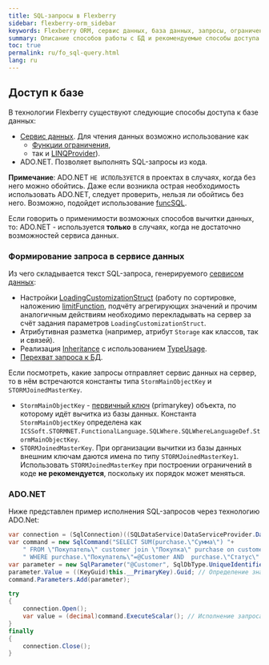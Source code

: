 ```yaml
---
title: SQL-запросы в Flexberry
sidebar: flexberry-orm_sidebar
keywords: Flexberry ORM, сервис данных, база данных, запросы, ограничения, ADO.NET 
summary: Описание способов работы с БД и рекомендуемые способы доступа к БД
toc: true
permalink: ru/fo_sql-query.html
lang: ru
---
```


## Доступ к базе

В технологии Flexberry существуют следующие способы доступа к базе данных:

* [Сервис данных](fo_data-service.html). Для чтения данных возможно использование как
	* [Функции ограничения](fo_limit-function.html),
	* так и [LINQProvider](fo_linq-provider.html)).
* ADO.NET. Позволяет выполнять SQL-запросы из кода.

 __Примечание__: ADO.NET `НЕ ИСПОЛЬЗУЕТСЯ` в проектах в случаях, когда без него можно обойтись. Даже если возникла острая необходимость использовать ADO.NET, следует проверить, нельзя ли обойтись без него. Возможно, подойдет использование [funcSQL](fo_func-sql.html).

Если говорить о применимости возможных способов вычитки данных, то: ADO.NET - используется __только__ в случаях, когда не достаточно возможностей сервиса данных.

### Формирование запроса в сервисе данных

Из чего складывается текст SQL-запроса, генерируемого [сервисом данных](fo_data-service.html):

* Настройки [LoadingCustomizationStruct](fo_loading-customization-struct.html) (работу по сортировке, наложению [limitFunction](fo_limit-function.html), подчёту агрегирующих значений и прочим аналогичным действиям необходимо перекладывать на сервер за счёт задания параметров `LoadingCustomizationStruct`.
* Атрибутивная разметка (например, атрибут `Storage` как классов, так и связей).
* Реализация [Inheritance](fd_inheritance.html) с иcпользованием [TypeUsage](fo_type-usage-problem.html).
* [Перехват запроса к БД](fo_intercept-formation-sql-query.html).

Если посмотреть, какие запросы отправляет сервис данных на сервер, то в нём встречаются константы типа `StormMainObjectKey` и `STORMJoinedMasterKey`.

* ``StormMainObjectKey`` - [первичный ключ](fo_primary-keys-objects.html) (primarykey)  объекта, по которому идёт вычитка из базы данных. Константа `StormMainObjectKey` определена как `ICSSoft.STORMNET.FunctionalLanguage.SQLWhere.SQLWhereLanguageDef.StormMainObjectKey`.
* ``STORMJoinedMasterKey``. При организации вычитки из базы данных внешним ключам даются имена по типу `STORMJoinedMasterKey1`. Использовать `STORMJoinedMasterKey` при построении ограничений в коде __не рекомендуется__, поскольку их порядок может меняться.

### ADO.NET

Ниже представлен пример исполнения SQL-запросов через технологию ADO.Net:

``` csharp
var connection = (SqlConnection)((SQLDataService)DataServiceProvider.DataService).GetConnection(); // Получение подключения.
var command = new SqlCommand("SELECT SUM(purchase.\"Сумма\") "+
	" FROM \"Покупатель\" customer join \"Покупка\" purchase on customer.\"primaryKey\" = purchase.\"Покупатель\" "+
	" WHERE purchase.\"Покупатель\"=@Customer AND  purchase.\"Статус\" = \'Оплачено\' ", connection); //формирование запроса
var parameter = new SqlParameter("@Customer", SqlDbType.UniqueIdentifier);
parameter.Value = ((KeyGuid)this.__PrimaryKey).Guid; // Определение значения параметра.
command.Parameters.Add(parameter);

try
{
	connection.Open();
	var value = (decimal)command.ExecuteScalar(); // Исполнение запроса.
}
finally
{
	connection.Close();
}
```
